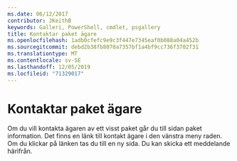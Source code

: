 ```yaml
---
ms.date: 06/12/2017
contributor: JKeithB
keywords: Galleri, PowerShell, cmdlet, psgallery
title: Kontaktar paket ägare
ms.openlocfilehash: 1adb0cfefc9e9c3f447e7345eaf0b088a04a452b
ms.sourcegitcommit: debd2b38fb8070a7357bf1a4bf9cc736f3702f31
ms.translationtype: MT
ms.contentlocale: sv-SE
ms.lasthandoff: 12/05/2019
ms.locfileid: "71329017"
---
```

# <a name="contacting-package-owners"></a>Kontaktar paket ägare

Om du vill kontakta ägaren av ett visst paket går du till sidan paket information.
Det finns en länk till kontakt ägare i den vänstra meny raden.
Om du klickar på länken tas du till en ny sida.
Du kan skicka ett meddelande härifrån.
